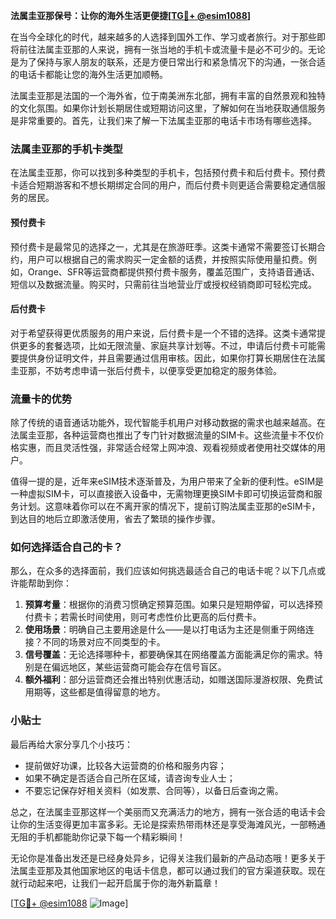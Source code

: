 **法属圭亚那保号：让你的海外生活更便捷[[TG💪+ @esim1088](https://t.me/s/esim1088)]**

在当今全球化的时代，越来越多的人选择到国外工作、学习或者旅行。对于那些即将前往法属圭亚那的人来说，拥有一张当地的手机卡或流量卡是必不可少的。无论是为了保持与家人朋友的联系，还是方便日常出行和紧急情况下的沟通，一张合适的电话卡都能让您的海外生活更加顺畅。

法属圭亚那是法国的一个海外省，位于南美洲东北部，拥有丰富的自然景观和独特的文化氛围。如果你计划长期居住或短期访问这里，了解如何在当地获取通信服务是非常重要的。首先，让我们来了解一下法属圭亚那的电话卡市场有哪些选择。

### 法属圭亚那的手机卡类型

在法属圭亚那，你可以找到多种类型的手机卡，包括预付费卡和后付费卡。预付费卡适合短期游客和不想长期绑定合同的用户，而后付费卡则更适合需要稳定通信服务的居民。

#### 预付费卡

预付费卡是最常见的选择之一，尤其是在旅游旺季。这类卡通常不需要签订长期合约，用户可以根据自己的需求购买一定金额的话费，并按照实际使用量扣费。例如，Orange、SFR等运营商都提供预付费卡服务，覆盖范围广，支持语音通话、短信以及数据流量。购买时，只需前往当地营业厅或授权经销商即可轻松完成。

#### 后付费卡

对于希望获得更优质服务的用户来说，后付费卡是一个不错的选择。这类卡通常提供更多的套餐选项，比如无限流量、家庭共享计划等。不过，申请后付费卡可能需要提供身份证明文件，并且需要通过信用审核。因此，如果你打算长期居住在法属圭亚那，不妨考虑申请一张后付费卡，以便享受更加稳定的服务体验。

### 流量卡的优势

除了传统的语音通话功能外，现代智能手机用户对移动数据的需求也越来越高。在法属圭亚那，各种运营商也推出了专门针对数据流量的SIM卡。这些流量卡不仅价格实惠，而且灵活性强，非常适合经常上网冲浪、观看视频或者使用社交媒体的用户。

值得一提的是，近年来eSIM技术逐渐普及，为用户带来了全新的便利性。eSIM是一种虚拟SIM卡，可以直接嵌入设备中，无需物理更换SIM卡即可切换运营商和服务计划。这意味着你可以在不离开家的情况下，提前订购法属圭亚那的eSIM卡，到达目的地后立即激活使用，省去了繁琐的操作步骤。

### 如何选择适合自己的卡？

那么，在众多的选择面前，我们应该如何挑选最适合自己的电话卡呢？以下几点或许能帮助到你：

1. **预算考量**：根据你的消费习惯确定预算范围。如果只是短期停留，可以选择预付费卡；若需长时间使用，则可考虑性价比更高的后付费卡。
2. **使用场景**：明确自己主要用途是什么——是以打电话为主还是侧重于网络连接？不同的场景对应不同类型的卡。
3. **信号覆盖**：无论选择哪种卡，都要确保其在网络覆盖方面能满足你的需求。特别是在偏远地区，某些运营商可能会存在信号盲区。
4. **额外福利**：部分运营商还会推出特别优惠活动，如赠送国际漫游权限、免费试用期等，这些都是值得留意的地方。

### 小贴士

最后再给大家分享几个小技巧：
- 提前做好功课，比较各大运营商的价格和服务内容；
- 如果不确定是否适合自己所在区域，请咨询专业人士；
- 不要忘记保存好相关资料（如发票、合同等），以备日后查询之需。

总之，在法属圭亚那这样一个美丽而又充满活力的地方，拥有一张合适的电话卡会让你的生活变得更加丰富多彩。无论是探索热带雨林还是享受海滩风光，一部畅通无阻的手机都能助你记录下每一个精彩瞬间！

无论你是准备出发还是已经身处异乡，记得关注我们最新的产品动态哦！更多关于法属圭亚那及其他国家地区的电话卡信息，都可以通过我们的官方渠道获取。现在就行动起来吧，让我们一起开启属于你的海外新篇章！

[[TG💪+ @esim1088](https://t.me/s/esim1088) ![Image](https://i.postimg.cc/4NQfJmqS/Snipaste-2025-05-13-00-14-12.png)]